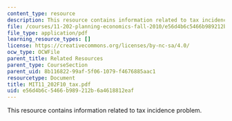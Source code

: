 ```yaml
---
content_type: resource
description: This resource contains information related to tax incidence problem.
file: /courses/11-202-planning-economics-fall-2010/e56d4b6c5466b989212b6a4618812eaf_MIT11_202F10_tax.pdf
file_type: application/pdf
learning_resource_types: []
license: https://creativecommons.org/licenses/by-nc-sa/4.0/
ocw_type: OCWFile
parent_title: Related Resources
parent_type: CourseSection
parent_uid: 8b116822-99af-5f06-1079-f4676885aac1
resourcetype: Document
title: MIT11_202F10_tax.pdf
uid: e56d4b6c-5466-b989-212b-6a4618812eaf
---
```

This resource contains information related to tax incidence problem.